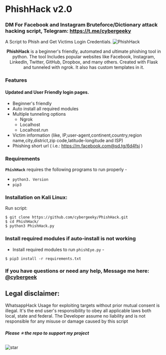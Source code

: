 # PhishHack v2.0
### DM For Facebook and Instagram Bruteforce/Dictionary attack hacking script, Telegram: https://t.me/cybergeeky

A Script to Phish and Get Victims Login Credentials.
![PhishHack](https://github.com/cybergeeky/PhishHack/blob/main/PhishHack.png)

<p align="center"><strong>PhishHack</strong> is a beginner's friendly, automated and ultimate phishing tool in python. The tool Includes popular websites like Facebook, Instagram, LinkedIn, Twitter, GitHub, Dropbox, and many others. Created with Flask and tunneled with ngrok. It also has custom templates in it.</p>

### Features
#### Updated and User Friendly login pages.

- Beginner's friendly
- Auto install all required modules
- Multiple tunneling options
  - Ngrok
  - Localhost
  - Localhost.run
- Victim information (like, IP,user-agent,continent,country,region name,city,district,zip code,latitude-longitude and ISP)
- Phishing short url ( i.e.: https://m.facebook.com@sd.tg/6d4fsj )

### Requirements

**`PhishHack`** requires the following programs to run properly - 
- `python3. Version`
- `pip3`

### Installation on Kali Linux:
Run script:
```
$ git clone https://github.com/cybergeeky/PhishHack.git
$ cd PhishHack/
$ python3 PhishHack.py
```

### Install required modules if auto-install is not working
- Install required modules to run `phishEye.py` -
```
$ pip3 install -r requirements.txt
```
### If you have questions or need any help, Message me here: [@cybergeek](https://t.me/cybergeeky) 

## Legal disclaimer:

WhatsappHack Usage for exploiting targets without prior mutual consent is illegal. It's the end user's responsibility to obey all applicable laws both local, state and federal. The Developer assume no liability and is not responsible for any misuse or damage caused by this script

##### Please ⭐ the repo to support my project
![star](https://cdn.discordapp.com/attachments/975036883958636557/975057102097743973/unknown.png)
